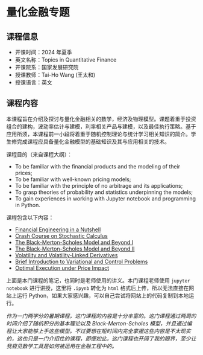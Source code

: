 # 量化金融专题

## 课程信息

- 开课时间：2024 年夏季
- 英文名称：Topics in Quantitative Finance
- 开课院系：国家发展研究院
- 授课教师：Tai-Ho Wang (王太和)
- 授课语言：英文

## 课程内容

本课程旨在介绍及探讨与量化金融相关的数学，经济及物理模型。课题着重于投资组合的建构，波动率估计与建模，利率相关产品与建模，以及最佳执行策略。基于应用所须，本课程前一小段将着重于随机控制理论与统计学习相关知识的简介。学生修完成课程应具备量化金融模型的基础知识及其与应用相关的技术。

课程目的（来自课程大纲）：

- To be familiar with the financial products and the modeling of their prices;
- To be familiar with well-known pricing models;
- To be familiar with the principle of no arbitrage and its applications;
- To grasp theories of probability and statistics underpinning the models;
- To gain experiences in working with Jupyter notebook and programming in Python.

课程包含以下内容：

- [Financial Engineering in a Nutshell](financial-engineering-nutshell.md)
- [Crash Course on Stochastic Calculus](stochastic-calculus.md)
- [The Black-Merton-Scholes Model and Beyond I](black-scholes-1.md)
- [The Black-Merton-Scholes Model and Beyond II](black-scholes-2.md)
- [Volatility and Volatility-Linked Derivatives](volatility.md)
- [Brief Introduction to Variational and Control Problems](variational-control-problems.md)
- [Optimal Execution under Price Impact](optimal-execution.md)

上面是本门课程的笔记，也同时是老师使用的讲义。本门课程老师使用 `jupyter notebook` 进行讲授，这里将 `.ipynb` 转化为 `html` 格式后上传，所以无法直接在网站上运行 Python，如果大家感兴趣，可以自己尝试将网站上的代码复制到本地运行。

*作为一门两学分的暑期课程，这门课程的内容是十分丰富的。这门课程通过两周的时间介绍了随机积分的基本理论以及 Black-Merton-Scholes 模型，并且通过编程让大家能够上手这些模型。不过要想在短时间内完全掌握这些内容是不太现实的，这也只是一门介绍性的课程，即便如此，这门课程也开阔了我的眼界，至少让我窥见数学工具是如何被运用在金融工程中的。*
